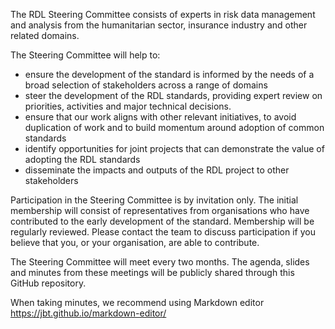 The RDL Steering Committee consists of experts in risk data management and analysis from the humanitarian sector, insurance industry and other related domains.

The Steering Committee will help to:
- ensure the development of the standard is informed by the needs of a broad selection of stakeholders across a range of domains
- steer the development of the RDL standards, providing expert review on priorities, activities and major technical decisions.
- ensure that our work aligns with other relevant initiatives, to avoid duplication of work and to build momentum around adoption of common standards
- identify opportunities for joint projects that can demonstrate the value of adopting the RDL standards
- disseminate the impacts and outputs of the RDL project to other stakeholders

Participation in the Steering Committee is by invitation only. The initial membership will consist of representatives from organisations who have contributed to the early development of the standard.
Membership will be regularly reviewed. Please contact the team to discuss participation if you believe that you, or your organisation, are able to contribute.

The Steering Committee will meet every two months. The agenda, slides and minutes from these meetings will be publicly shared through this GitHub repository.

When taking minutes, we recommend using Markdown editor https://jbt.github.io/markdown-editor/
